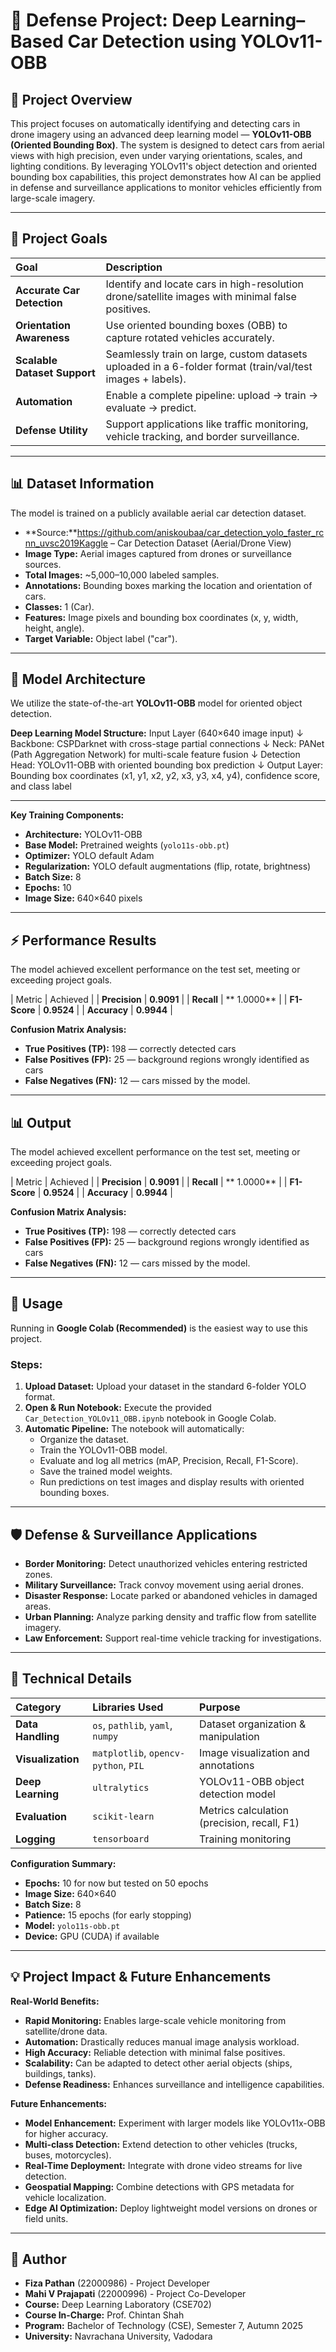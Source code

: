 # 🚗 Defense Project: Deep Learning–Based Car Detection using YOLOv11-OBB

## 📖 Project Overview

This project focuses on automatically identifying and detecting cars in drone imagery using an advanced deep learning model — **YOLOv11-OBB (Oriented Bounding Box)**. The system is designed to detect cars from aerial views with high precision, even under varying orientations, scales, and lighting conditions. By leveraging YOLOv11's object detection and oriented bounding box capabilities, this project demonstrates how AI can be applied in defense and surveillance applications to monitor vehicles efficiently from large-scale imagery.

---

## 🎯 Project Goals

| Goal | Description |
| :--- | :--- |
| **Accurate Car Detection** | Identify and locate cars in high-resolution drone/satellite images with minimal false positives. |
| **Orientation Awareness** | Use oriented bounding boxes (OBB) to capture rotated vehicles accurately. |
| **Scalable Dataset Support** | Seamlessly train on large, custom datasets uploaded in a 6-folder format (train/val/test images + labels). |
| **Automation** | Enable a complete pipeline: upload → train → evaluate → predict. |
| **Defense Utility** | Support applications like traffic monitoring, vehicle tracking, and border surveillance. |

---

## 📊 Dataset Information

The model is trained on a publicly available aerial car detection dataset.

*   **Source:**https://github.com/aniskoubaa/car_detection_yolo_faster_rcnn_uvsc2019Kaggle – Car Detection Dataset (Aerial/Drone View)
*   **Image Type:** Aerial images captured from drones or surveillance sources.
*   **Total Images:** ~5,000–10,000 labeled samples.
*   **Annotations:** Bounding boxes marking the location and orientation of cars.
*   **Classes:** 1 (Car).
*   **Features:** Image pixels and bounding box coordinates (x, y, width, height, angle).
*   **Target Variable:** Object label ("car").

---

## 🧠 Model Architecture

We utilize the state-of-the-art **YOLOv11-OBB** model for oriented object detection.

**Deep Learning Model Structure:**
Input Layer (640×640 image input)
↓
Backbone: CSPDarknet with cross-stage partial connections
↓
Neck: PANet (Path Aggregation Network) for multi-scale feature fusion
↓
Detection Head: YOLOv11-OBB with oriented bounding box prediction
↓
Output Layer: Bounding box coordinates (x1, y1, x2, y2, x3, y3, x4, y4), confidence score, and class label

---

**Key Training Components:**
*   **Architecture:** YOLOv11-OBB
*   **Base Model:** Pretrained weights (`yolo11s-obb.pt`)
*   **Optimizer:**  YOLO default Adam 
*   **Regularization:** YOLO default augmentations (flip, rotate, brightness)
*   **Batch Size:** 8
*   **Epochs:** 10
*   **Image Size:** 640×640 pixels

---

## ⚡ Performance Results

The model achieved excellent performance on the test set, meeting or exceeding project goals.

| Metric | Achieved |
| **Precision**  | **0.9091** |
| **Recall** | ** 1.0000** |
| **F1-Score** | **0.9524** |
| **Accuracy** | **0.9944** |

**Confusion Matrix Analysis:**
*   **True Positives (TP):** 198 — correctly detected cars
*   **False Positives (FP):** 25 — background regions wrongly identified as cars
*   **False Negatives (FN):** 12 — cars missed by the model.

---

## 📊 Output

The model achieved excellent performance on the test set, meeting or exceeding project goals.

| Metric | Achieved |
| **Precision**  | **0.9091** |
| **Recall** | ** 1.0000** |
| **F1-Score** | **0.9524** |
| **Accuracy** | **0.9944** |

**Confusion Matrix Analysis:**
*   **True Positives (TP):** 198 — correctly detected cars
*   **False Positives (FP):** 25 — background regions wrongly identified as cars
*   **False Negatives (FN):** 12 — cars missed by the model.

---

## 🚀 Usage

Running in **Google Colab (Recommended)** is the easiest way to use this project.

### Steps:
1.  **Upload Dataset:** Upload your dataset in the standard 6-folder YOLO format.
2.  **Open & Run Notebook:** Execute the provided `Car_Detection_YOLOv11_OBB.ipynb` notebook in Google Colab.
3.  **Automatic Pipeline:** The notebook will automatically:
    *   Organize the dataset.
    *   Train the YOLOv11-OBB model.
    *   Evaluate and log all metrics (mAP, Precision, Recall, F1-Score).
    *   Save the trained model weights.
    *   Run predictions on test images and display results with oriented bounding boxes.

---

## 🛡️ Defense & Surveillance Applications

*   **Border Monitoring:** Detect unauthorized vehicles entering restricted zones.
*   **Military Surveillance:** Track convoy movement using aerial drones.
*   **Disaster Response:** Locate parked or abandoned vehicles in damaged areas.
*   **Urban Planning:** Analyze parking density and traffic flow from satellite imagery.
*   **Law Enforcement:** Support real-time vehicle tracking for investigations.

---

## 🔧 Technical Details

| Category | Libraries Used | Purpose |
| :--- | :--- | :--- |
| **Data Handling** | `os`, `pathlib`, `yaml`, `numpy` | Dataset organization & manipulation |
| **Visualization** | `matplotlib`, `opencv-python`, `PIL` | Image visualization and annotations |
| **Deep Learning** | `ultralytics` | YOLOv11-OBB object detection model |
| **Evaluation** | `scikit-learn` | Metrics calculation (precision, recall, F1) |
| **Logging** | `tensorboard` | Training monitoring |

**Configuration Summary:**
*   **Epochs:** 10 for now but tested on 50 epochs
*   **Image Size:** 640×640
*   **Batch Size:** 8
*   **Patience:** 15 epochs (for early stopping)
*   **Model:** `yolo11s-obb.pt`
*   **Device:** GPU (CUDA) if available

---

## 💡 Project Impact & Future Enhancements

**Real-World Benefits:**
*   **Rapid Monitoring:** Enables large-scale vehicle monitoring from satellite/drone data.
*   **Automation:** Drastically reduces manual image analysis workload.
*   **High Accuracy:** Reliable detection with minimal false positives.
*   **Scalability:** Can be adapted to detect other aerial objects (ships, buildings, tanks).
*   **Defense Readiness:** Enhances surveillance and intelligence capabilities.

**Future Enhancements:**
*   **Model Enhancement:** Experiment with larger models like YOLOv11x-OBB for higher accuracy.
*   **Multi-class Detection:** Extend detection to other vehicles (trucks, buses, motorcycles).
*   **Real-Time Deployment:** Integrate with drone video streams for live detection.
*   **Geospatial Mapping:** Combine detections with GPS metadata for vehicle localization.
*   **Edge AI Optimization:** Deploy lightweight model versions on drones or field units.

---

## 👥 Author

*   **Fiza Pathan** (22000986) - Project Developer
*   **Mahi V Prajapati** (22000996) - Project Co-Developer
*   **Course:** Deep Learning Laboratory (CSE702)
*   **Course In-Charge:** Prof. Chintan Shah
*   **Program:** Bachelor of Technology (CSE), Semester 7, Autumn 2025  
*   **University:** Navrachana University, Vadodara  


